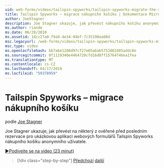 ```yaml
---
uid: web-forms/videos/tailspin-spyworks/tailspin-spyworks-migrate-the-shopping-cart
title: Tailspin Spyworks – migrace nákupního košíku | Dokumentace Microsoftu
author: JoeStagner
description: Joe Stagner ukazuje, jak převést nákupního košíku anonymního uživatele ověřeného blokem před finální prohlédněte si ukázku Tailspin Spyworks Web F....
ms.author: riande
ms.date: 06/29/2010
ms.assetid: 1dcc27a0-f9a9-4e34-94bf-7c35190ea08d
msc.legacyurl: /web-forms/videos/tailspin-spyworks/tailspin-spyworks-migrate-the-shopping-cart
msc.type: video
ms.openlocfilehash: bb7a6e1208d97cf27e05a6ab5753d02485addc8e
ms.sourcegitcommit: 0f1119340e4464720cfd16d0ff15764746ea1fea
ms.translationtype: MT
ms.contentlocale: cs-CZ
ms.lasthandoff: 04/17/2019
ms.locfileid: "59378959"
---
```

# <a name="tailspin-spyworks---migrate-the-shopping-cart"></a>Tailspin Spyworks – migrace nákupního košíku

podle [Joe Stagner](https://github.com/JoeStagner)

Joe Stagner ukazuje, jak převést na některý z ověřené před posledním rezervace pro ukázkovou aplikaci webových formulářů Tailspin Spyworks nákupního košíku anonymního uživatele.

[&#9654;Podívejte se na video (23 minut)](https://channel9.msdn.com/Blogs/ASP-NET-Site-Videos/tailspin-spyworks-migrate-the-shopping-cart)

> [!div class="step-by-step"]
> [Předchozí](tailspin-spyworks-update-the-shopping-cart.md)
> [další](tailspin-spyworks-final-check-out.md)
